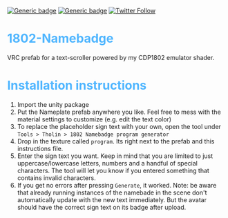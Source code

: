 [![Generic badge](https://img.shields.io/badge/Unity-2019.4.31f1-informational.svg)](https://unity3d.com/unity/whats-new/2019.4.31)
[![Generic badge](https://img.shields.io/badge/License-MIT-informational.svg)](https://github.com/hfcRed/Among-Us-Follower/blob/main/LICENSE)
[![Twitter Follow](https://img.shields.io/twitter/follow/tholinvali.svg?style=social)](https://twitter.com/tholinvali)

<html>
<h1 style="color: #50b6ff;">1802-Namebadge</h1>
<p>
VRC prefab for a text-scroller powered by my CDP1802 emulator shader.
</p>

<h1 style="color: #50b6ff;">Installation instructions</h1>
<ol>
<li>Import the unity package</li>
<li>Put the Nameplate prefab anywhere you like. Feel free to mess with the material settings to customize (e.g. edit the text color)</li>
<li>To replace the placeholder sign text with your own, open the tool under <code>Tools > Tholin > 1802 Namebadge program generator</code></li>
<li>Drop in the texture called <code>program</code>. Its right next to the prefab and this instructions file.</li>
<li>Enter the sign text you want. Keep in mind that you are limited to just uppercase/lowercase letters, numbers and a handful of special characters. The tool will let you know if you entered something that contains invalid characters.</li>
<li>If you get no errors after pressing <code>Generate</code>, it worked. Note: be aware that already running instances of the namebade in the scene don't automatically update with the new text immediately. But the avatar should have the correct sign text on its badge after upload.</li>
</ol>
</html>
